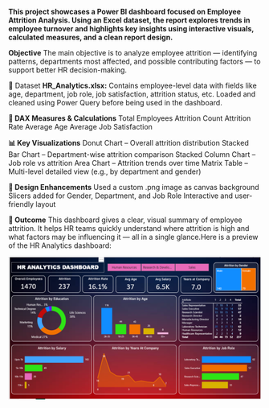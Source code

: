 **This project showcases a Power BI dashboard focused on Employee Attrition Analysis. Using an Excel dataset, the report explores trends in employee turnover and highlights key insights using interactive visuals, calculated measures, and a clean report design.**

 **Objective**
The main objective is to analyze employee attrition — identifying patterns, departments most affected, and possible contributing factors — to support better HR decision-making.

📁 Dataset
**HR_Analytics.xlsx:** Contains employee-level data with fields like age, department, job role, job satisfaction, attrition status, etc.
Loaded and cleaned using Power Query before being used in the dashboard.

**🧮 DAX Measures & Calculations**
Total Employees
Attrition Count
Attrition Rate
Average Age
Average Job Satisfaction

**📊 Key Visualizations**
Donut Chart – Overall attrition distribution
Stacked Bar Chart – Department-wise attrition comparison
Stacked Column Chart – Job role vs attrition
Area Chart – Attrition trends over time
Matrix Table – Multi-level detailed view (e.g., by department and gender)

**🎨 Design Enhancements**
Used a custom .png image as canvas background
Slicers added for Gender, Department, and Job Role
Interactive and user-friendly layout

**📌 Outcome**
This dashboard gives a clear, visual summary of employee attrition. It helps HR teams quickly understand where attrition is high and what factors may be influencing it — all in a single glance.Here is a preview of the HR Analytics dashboard:

![HR Dashboard](https://github.com/charitha1204/HR_Analytics/blob/main/Screenshot/image.png
)
